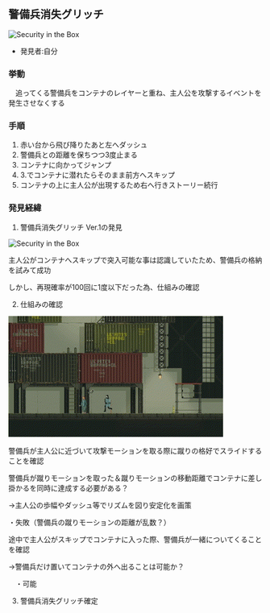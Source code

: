 ## 警備兵消失グリッチ

![Security in the Box](./media/Security%20in%20tha%20Box2.gif)
* 発見者:自分

### 挙動
　追ってくる警備兵をコンテナのレイヤーと重ね、主人公を攻撃するイベントを発生させなくする

### 手順
1. 赤い台から飛び降りたあと左へダッシュ
2. 警備兵との距離を保ちつつ3度止まる
3. コンテナに向かってジャンプ
4. 3.でコンテナに潜れたらそのまま前方へスキップ
5. コンテナの上に主人公が出現するため右へ行きストーリー続行


### 発見経緯

1. 警備兵消失グリッチ Ver.1の発見

![Security in the Box](./media/Security%20in%20tha%20Box1.gif)

主人公がコンテナへスキップで突入可能な事は認識していたため、警備兵の格納を試みて成功

しかし、再現確率が100回に1度以下だった為、仕組みの確認

2. 仕組みの確認

![Security in the Box](./media/Security%20kick.gif)

警備兵が主人公に近づいて攻撃モーションを取る際に蹴りの格好でスライドすることを確認

警備兵が蹴りモーションを取った＆蹴りモーションの移動距離でコンテナに差し掛かるを同時に達成する必要がある？

→主人公の歩幅やダッシュ等でリズムを図り安定化を画策

・失敗（警備兵の蹴りモーションの距離が乱数？）

途中で主人公がスキップでコンテナに入った際、警備兵が一緒についてくることを確認

→警備兵だけ置いてコンテナの外へ出ることは可能か？

　・可能

3. 警備兵消失グリッチ確定



